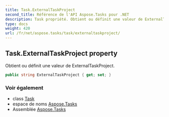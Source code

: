 ```yaml
---
title: Task.ExternalTaskProject
second_title: Référence de l'API Aspose.Tasks pour .NET
description: Task propriété. Obtient ou définit une valeur de ExternalTaskProject.
type: docs
weight: 420
url: /fr/net/aspose.tasks/task/externaltaskproject/
---
```

## Task.ExternalTaskProject property

Obtient ou définit une valeur de ExternalTaskProject.

```csharp
public string ExternalTaskProject { get; set; }
```

### Voir également

* class [Task](../)
* espace de noms [Aspose.Tasks](../../task/)
* Assemblée [Aspose.Tasks](../../../)


